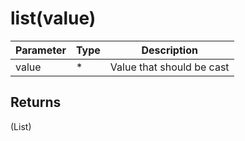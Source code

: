 # list(value)

| Parameter | Type | Description               |
| --------- | ---- | ------------------------- |
| value     | *    | Value that should be cast |

## Returns

(List) 
